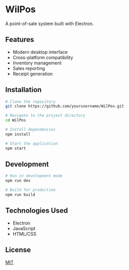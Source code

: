# WilPos

A point-of-sale system built with Electron.

## Features

- Modern desktop interface
- Cross-platform compatibility
- Inventory management
- Sales reporting
- Receipt generation

## Installation

```bash
# Clone the repository
git clone https://github.com/yourusername/WilPos.git

# Navigate to the project directory
cd WilPos

# Install dependencies
npm install

# Start the application
npm start
```

## Development

```bash
# Run in development mode
npm run dev

# Build for production
npm run build
```

## Technologies Used

- Electron
- JavaScript
- HTML/CSS

## License

[MIT](LICENSE)